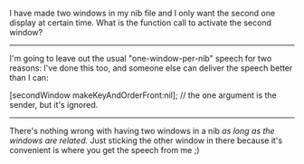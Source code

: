 

I have made two windows in my nib file and I only want the second one display at certain time.  What is the function call to activate the second window?

----
I'm going to leave out the usual "one-window-per-nib" speech for two reasons: I've done this too, and someone else can deliver the speech better than I can:

    

[secondWindow makeKeyAndOrderFront:nil]; // the one argument is the sender, but it's ignored.



----

There's nothing wrong with having two windows in a nib *as long as the windows are related.* Just sticking the other window in there because it's convenient is where you get the speech from me ;)
